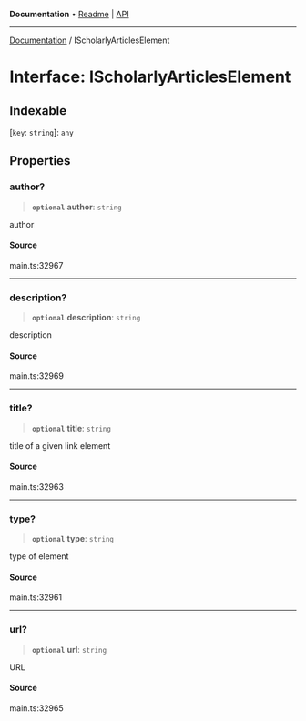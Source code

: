 **Documentation** • [Readme](../README.md) \| [API](../globals.md)

***

[Documentation](../README.md) / IScholarlyArticlesElement

# Interface: IScholarlyArticlesElement

## Indexable

 \[`key`: `string`\]: `any`

## Properties

### author?

> **`optional`** **author**: `string`

author

#### Source

main.ts:32967

***

### description?

> **`optional`** **description**: `string`

description

#### Source

main.ts:32969

***

### title?

> **`optional`** **title**: `string`

title of a given link element

#### Source

main.ts:32963

***

### type?

> **`optional`** **type**: `string`

type of element

#### Source

main.ts:32961

***

### url?

> **`optional`** **url**: `string`

URL

#### Source

main.ts:32965
